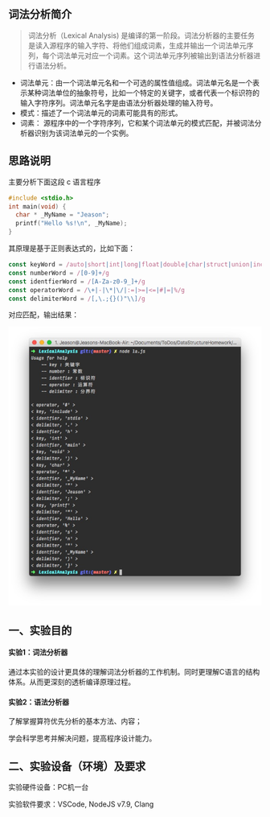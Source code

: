 ## 词法分析简介

> 词法分析（Lexical Analysis) 是编译的第一阶段。词法分析器的主要任务是读入源程序的输入字符、将他们组成词素，生成并输出一个词法单元序列，每个词法单元对应一个词素。这个词法单元序列被输出到语法分析器进行语法分析。

 - 词法单元：由一个词法单元名和一个可选的属性值组成。词法单元名是一个表示某种词法单位的抽象符号，比如一个特定的关键字，或者代表一个标识符的输入字符序列。词法单元名字是由语法分析器处理的输入符号。
 - 模式：描述了一个词法单元的词素可能具有的形式。
 - 词素： 源程序中的一个字符序列，它和某个词法单元的模式匹配，并被词法分析器识别为该词法单元的一个实例。 

## 思路说明

主要分析下面这段 c 语言程序

```cpp
#include <stdio.h>
int main(void) {
  char * _MyName = "Jeason";
  printf("Hello %s!\n", _MyName);
}
```

其原理是基于正则表达式的，比如下面：

```javascript
const keyWord = /auto|short|int|long|float|double|char|struct|union|include|enum|typedef|const|unsigned|signed|extern|register|static|volatile|void|if|else|switch|case|for|do|while|goto|continue|break|default|sizeof|return/g
const numberWord = /[0-9]+/g
const identfierWord = /[A-Za-z0-9_]+/g
const operatorWord = /\+|-|\*|\/|:=|>=|<=|#|=|%/g
const delimiterWord = /[,\.;{}()"\\]/g
```

对应匹配，输出结果：

![](static/test1.jpg)


## 一、实验目的

#### 实验1：词法分析器 

通过本实验的设计更具体的理解词法分析器的工作机制。同时更理解C语言的结构体系。从而更深刻的透析编译原理过程。 

#### 实验2：语法分析器 

了解掌握算符优先分析的基本方法、内容； 

学会科学思考并解决问题，提高程序设计能力。

## 二、实验设备（环境）及要求

实验硬件设备：PC机一台

实验软件要求：VSCode, NodeJS v7.9, Clang